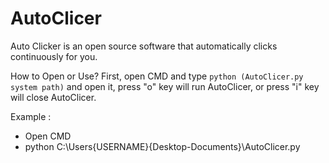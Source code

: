 # AutoClicer
Auto Clicker is an open source software that automatically clicks continuously for you.

How to Open or Use?
First, open CMD and type `python (AutoClicer.py system path)` and open it, press "o" key will run AutoClicer, or press "i" key will close AutoClicer.

Example :
- Open CMD
- python C:\Users\{USERNAME}\{Desktop-Documents}\AutoClicer.py
